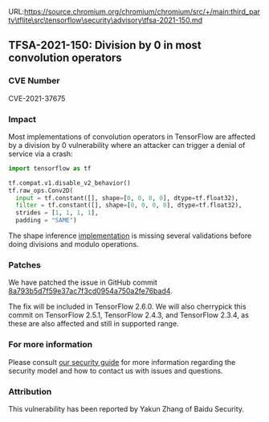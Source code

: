 URL:https://source.chromium.org/chromium/chromium/src/+/main:third_party\tflite\src\tensorflow\security\advisory\tfsa-2021-150.md
## TFSA-2021-150: Division by 0 in most convolution operators

### CVE Number
CVE-2021-37675

### Impact
Most implementations of convolution operators in TensorFlow are affected by a
division by 0 vulnerability where an attacker can trigger a denial of service
via a crash:

```python
import tensorflow as tf

tf.compat.v1.disable_v2_behavior()
tf.raw_ops.Conv2D(
  input = tf.constant([], shape=[0, 0, 0, 0], dtype=tf.float32),
  filter = tf.constant([], shape=[0, 0, 0, 0], dtype=tf.float32),
  strides = [1, 1, 1, 1],
  padding = "SAME")
```

The shape inference
[implementation](https://github.com/tensorflow/tensorflow/blob/460e000de3a83278fb00b61a16d161b1964f15f4/tensorflow/core/framework/common_shape_fns.cc#L577)
is missing several validations before doing divisions and modulo operations.

### Patches
We have patched the issue in GitHub commit
[8a793b5d7f59e37ac7f3cd0954a750a2fe76bad4](https://github.com/tensorflow/tensorflow/commit/8a793b5d7f59e37ac7f3cd0954a750a2fe76bad4).

The fix will be included in TensorFlow 2.6.0. We will also cherrypick this
commit on TensorFlow 2.5.1, TensorFlow 2.4.3, and TensorFlow 2.3.4, as these are
also affected and still in supported range.

### For more information
Please consult [our security
guide](https://github.com/tensorflow/tensorflow/blob/master/SECURITY.md) for
more information regarding the security model and how to contact us with issues
and questions.

### Attribution
This vulnerability has been reported by Yakun Zhang of Baidu Security.
